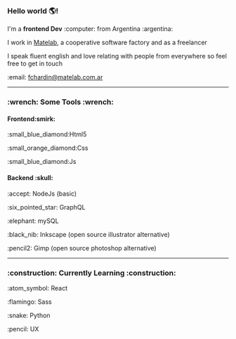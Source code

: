 ### Hello world :earth_americas:!
<p>I'm a <strong>frontend Dev</strong> :computer: from Argentina :argentina:</p>
<p>I work in <a href="https://matelab.com.ar/en/">Matelab</a>, a cooperative software factory and as a freelancer</p>
<p>I speak fluent english and love relating with people from everywhere so feel free to get in touch</p>
<p>:email: <a href="mailto:fchardin@matelab.com.ar">fchardin@matelab.com.ar</a></p>
<hr>
<h3>:wrench: Some Tools :wrench:</h3>
<h4>Frontend:smirk:</h4>
<p>:small_blue_diamond:Html5</p>
<p>:small_orange_diamond:Css</p>
<p>:small_blue_diamond:Js</p>
<h4>Backend :skull:</h4>
<p>:accept: NodeJs (basic)</p>
<p>:six_pointed_star: GraphQL</p>
<p>:elephant: mySQL</p>
<p>:black_nib: Inkscape (open source illustrator alternative)</p>
<p>:pencil2: Gimp (open source photoshop alternative)</p>
<hr>
<h3>:construction: Currently Learning :construction:</h3>
<p>:atom_symbol: React</p>
<p>:flamingo: Sass</p>
<p>:snake: Python</p>
<p>:pencil: UX</p>


<!--
**franchardin/franchardin** is a ✨ _special_ ✨ repository because its `README.md` (this file) appears on your GitHub profile.

Here are some ideas to get you started:

- 🔭 I’m currently working on ...
- 🌱 I’m currently learning ...
- 👯 I’m looking to collaborate on ...
- 🤔 I’m looking for help with ...
- 💬 Ask me about ...
- 📫 How to reach me: ...
- 😄 Pronouns: ...
- ⚡ Fun fact: ...
-->

